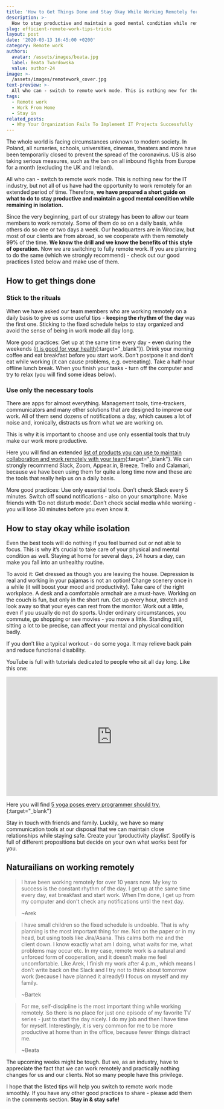 ```yaml
---
title: 'How to Get Things Done and Stay Okay While Working Remotely for a Long Time'
description: >-
  How to stay productive and maintain a good mental condition while remaining in isolation for a long time. >>
slug: efficient-remote-work-tips-tricks
layout: post
date: '2020-03-13 16:45:00 +0200'
category: Remote work
authors:
  avatar: /assets/images/beata.jpg
  label: Beata Twardowska
  value: author-24
image: >-
  /assets/images/remotework_cover.jpg
text-preview: >-
  All who can - switch to remote work mode. This is nothing new for the IT industry, but not all of us have had the opportunity to work remotely for an extended period of time. Therefore, we have prepared a short guide on what to do to stay productive and maintain a good mental condition while remaining in isolation.
tags:
  - Remote work
  - Work From Home
  - Stay in
related_posts:
  - Why Your Organization Fails To Implement IT Projects Successfully
---
```


The whole world is facing circumstances unknown to modern society. In Poland, all nurseries, schools, universities, cinemas, theaters and more have been temporarily closed to prevent the spread of the coronavirus. US is also taking serious measures, such as the ban on all inbound flights from Europe for a month (excluding the UK and Ireland).

All who can - switch to remote work mode. This is nothing new for the IT industry, but not all of us have had the opportunity to work remotely for an extended period of time. Therefore, **we have prepared a short guide on what to do to stay productive and maintain a good mental condition while remaining in isolation.**

Since the very beginning, part of our strategy has been to allow our team members to work remotely. Some of them do so on a daily basis, while others do so one or two days a week. Our headquarters are in Wroclaw, but most of our clients are from abroad, so we cooperate with them remotely 99% of the time. **We know the drill and we know the benefits of this style of operation.** Now we are switching to fully remote work. If you are planning to do the same (which we strongly recommend) - check out our good practices listed below and make use of them.

## How to get things done
### Stick to the rituals

When we have asked our team members who are working remotely on a daily basis to give us some useful tips - **keeping the rhythm of the day** was the first one. Sticking to the fixed schedule helps to stay organized and avoid the sense of being in work mode all day long.

More good practices:
Get up at the same time every day - even during the weekends ([it is good for your health](https://www.cbc.ca/life/wellness/how-and-why-waking-up-at-the-same-time-everyday-can-improve-your-health-1.4357391){:target="_blank"}).
Drink your morning coffee and eat breakfast before you start work. Don’t postpone it and don’t eat while working (it can cause problems, e.g. overeating).
Take a half-hour offline lunch break.
When you finish your tasks - turn off the computer and try to relax (you will find some ideas below).

### Use only the necessary tools

There are apps for almost everything. Management tools, time-trackers, communicators and many other solutions that are designed to improve our work. All of them send dozens of notifications a day, which causes a lot of noise and, ironically, distracts us from what we are working on.

This is why it is important to choose and use only essential tools that truly make our work more productive.

Here you will find an extended [list of products you can use to maintain collaboration and work remotely with your team](https://techagainstcoronavirus.com/){:target="_blank"}. We can strongly recommend Slack, Zoom, Appear.in, Breeze, Trello and Calamari, because we have been using them for quite a long time now and these are the tools that really help us on a daily basis.

More good practices:
Use only essential tools.
Don’t check Slack every 5 minutes.
Switch off sound notifications - also on your smartphone. Make friends with ‘Do not disturb mode’.
Don’t check social media while working - you will lose 30 minutes before you even know it.


## How to stay okay while isolation

Even the best tools will do nothing if you feel burned out or not able to focus. This is why it’s crucial to take care of your physical and mental condition as well. Staying at home for several days, 24 hours a day, can make you fall into an unhealthy routine.

To avoid it:
Get dressed as though you are leaving the house. Depression is real and working in your pajamas is not an option!
Change scenery once in a while (it will boost your mood and productivity).
Take care of the right workplace. A desk and a comfortable armchair are a must-have. Working on the couch is fun, but only in the short run.
Get up every hour, stretch and look away so that your eyes can rest from the monitor.
Work out a little, even if you usually do not do sports. Under ordinary circumstances, you commute, go shopping or see movies - you move a little. Standing still, sitting a lot to be precise, can affect your mental and physical condition badly.

If you don’t like a typical workout - do some yoga. It may relieve back pain and reduce functional disability.

YouTube is full with tutorials dedicated to people who sit all day long. Like this one:

<iframe width="560" height="315" src="https://www.youtube.com/embed/8QE8gQ2qEwA" frameborder="0" allow="accelerometer; autoplay; encrypted-media; gyroscope; picture-in-picture" allowfullscreen></iframe>

Here you will find [5 yoga poses every programmer should try.](https://simpleprogrammer.com/5-yoga-poses-every-programmer-try/){:target="_blank"}


Stay in touch with friends and family. Luckily, we have so many communication tools at our disposal that we can maintain close relationships while staying safe.
Create your ‘productivity playlist’. Spotify is full of different propositions but decide on your own what works best for you.

## Naturailians on working remotely


>I have been working remotely for over 10 years now. My key to success is the constant rhythm of the day. I get up at the same time every day, eat breakfast and start work. When I'm done, I get up from my computer and don't check any notifications until the next day.
>
>~Arek

>I have small children so the fixed schedule is undoable. That is why planning is the most important thing for me. Not on the paper or in my head, but using tools like Jira/Asana. This calms both me and the client down. I know exactly what am I doing, what waits for me, what problems may occur etc. In my case, remote work is a natural and unforced form of cooperation, and it doesn’t make me feel uncomfortable. Like Arek, I finish my work after 4 p.m., which means I don’t write back on the Slack and I try not to think about tomorrow work (because I have planned it already!) I focus on myself and my family.
>
>~Bartek

>For me, self-discipline is the most important thing while working remotely. So there is no place for just one episode of my favorite TV series - just to start the day nicely. I do my job and then I have time for myself. Interestingly, it is very common for me to be more productive at home than in the office, because fewer things distract me.
>
>~Beata

The upcoming weeks might be tough. But we, as an industry, have to appreciate the fact that we can work remotely and practically nothing changes for us and our clients. Not so many people have this privilege.

I hope that the listed tips will help you switch to remote work mode smoothly. If you have any other good practices to share - please add them in the comments section. **Stay in & stay safe!**
